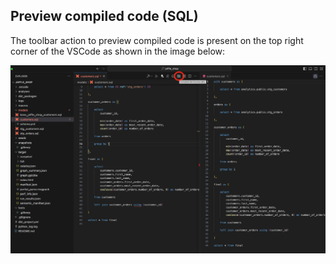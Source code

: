 ## Preview compiled code (SQL)

The toolbar action to preview compiled code is present on the top right corner of the VSCode as shown in the image below:

![buildRunModels](images/compiledPreview.png)
